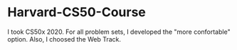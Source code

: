 # Harvard-CS50-Course
I took CS50x 2020. For all problem sets, I developed the "more confortable" option. Also, I choosed the Web Track.
